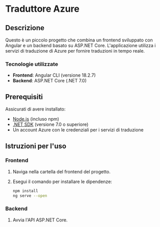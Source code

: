 # Traduttore Azure

## Descrizione

Questo è un piccolo progetto che combina un frontend sviluppato con Angular e un backend basato su ASP.NET Core. 
L'applicazione utilizza i servizi di traduzione di Azure per fornire traduzioni in tempo reale.

### Tecnologie utilizzate

- **Frontend**: Angular CLI (versione 18.2.7)
- **Backend**: ASP.NET Core (.NET 7.0)

## Prerequisiti

Assicurati di avere installato:

- [Node.js](https://nodejs.org/) (incluso npm)
- [.NET SDK](https://dotnet.microsoft.com/download) (versione 7.0 o superiore)
- Un account Azure con le credenziali per i servizi di traduzione

## Istruzioni per l'uso

### Frontend

1. Naviga nella cartella del frontend del progetto.
2. Esegui il comando per installare le dipendenze:

   ```bash
   npm install
   ng serve --open

### Backend

1. Avvia l'API ASP.NET Core.
